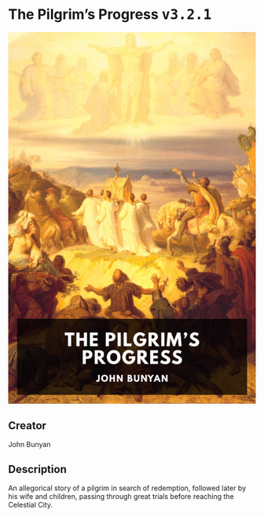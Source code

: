 
# The Pilgrim’s Progress <kbd>v3.2.1</kbd>

<center>
  <img src="./cover-1024.jpg"/>
</center>

## Creator
John Bunyan

## Description
An allegorical story of a pilgrim in search of redemption, followed later by his wife and children, passing through great trials before reaching the Celestial City.
